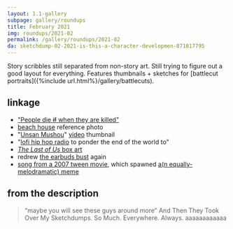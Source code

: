 ```yaml
---
layout: 1.1-gallery
subpage: gallery/roundups
title: February 2021
img: roundups/2021-02
permalink: /gallery/roundups/2021-02
da: sketchdump-02-2021-is-this-a-character-developmen-871817795
---
```

Story scribbles still separated from non-story art. Still trying to figure out a good layout for everything. Features thumbnails + sketches for [battlecut portraits]({%include url.html%}/gallery/battlecuts).

## linkage
- <a href="https://knowyourmeme.com/memes/people-die-if-they-are-killed" class="ext">"People die ~~if~~ when they are killed"</a>
- <a href="https://www.connarchitects.com/project/summer-camp-beach-house/" class="ext">beach house</a> reference photo
- "<a href="https://vocaloidlyrics.fandom.com/wiki/%E9%9B%B2%E6%95%A3%E9%9C%A7%E6%B6%88_(Unsan_Mushou)" class="ext">Unsan Mushou</a>" <a href="https://www.youtube.com/watch?v=1Y9sHyTLBWY" class="ext">video</a> thumbnail
- "<a href="https://www.cbr.com/lofi-girl-studio-ghibli-whispers-of-heart/" class="ext">lofi hip hop radio</a> to ponder the end of the world to"
- <a href="https://en.wikipedia.org/wiki/The_Last_of_Us#/media/File:Video_Game_Cover_-_The_Last_of_Us.jpg" class="ext"><i>The Last of Us</i> box art</a>
- redrew <a href="https://www.deviantart.com/a-flyleaf/art/were-you-talkin-to-me-537726745" class="ext">the earbuds bust</a> again
- <a href="https://www.deviantart.com/users/outgoing?https://www.youtube.com/watch?v=k-t4vqd534Y" class="ext">song from a 2007 tween movie</a>, which spawned <a href="https://knowyourmeme.com/memes/subcultures/high-school-musical#conflicted-troy-and-bet-on-it" class="ext">a(n equally-melodramatic) meme</a>

## from the description
> “maybe you will see these guys around more” And Then They Took Over My Sketchdumps. So Much. Everywhere. Always. aaaaaaaaaaaa